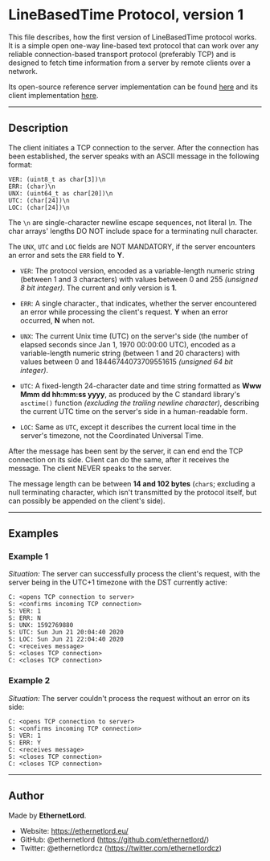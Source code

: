 # **LineBasedTime Protocol, version 1**
This file describes, how the first version of LineBasedTime protocol works. It is a simple open one-way line-based text protocol that can work over any reliable connection-based transport protocol (preferably TCP) and is designed to fetch time information from a server by remote clients over a network.

Its open-source reference server implementation can be found [here](https://github.com/ethernetlord/linebasedtime-server) and its client implementation [here](https://github.com/ethernetlord/linebasedtime-client).

---

## **Description**
The client initiates a TCP connection to the server. After the connection has been established, the server speaks with an ASCII message in the following format:
```
VER: (uint8_t as char[3])\n
ERR: (char)\n
UNX: (uint64_t as char[20])\n
UTC: (char[24])\n
LOC: (char[24])\n
```
The ```\n``` are single-character newline escape sequences, not literal *\n*. The char arrays' lengths DO NOT include space for a terminating null character.

The ```UNX```, ```UTC``` and ```LOC``` fields are NOT MANDATORY, if the server encounters an error and sets the ```ERR``` field to **Y**.


* ```VER```: The protocol version, encoded as a variable-length numeric string (between 1 and 3 characters) with values between 0 and 255 *(unsigned 8 bit integer)*. The current and only version is **1**.

* ```ERR```: A single character., that indicates, whether the server encountered an error while processing the client's request. **Y** when an error occurred, **N** when not.

* ```UNX```: The current Unix time (UTC) on the server's side (the number of elapsed seconds since Jan 1, 1970 00:00:00 UTC), encoded as a variable-length numeric string (between 1 and 20 characters) with values between 0 and 18446744073709551615 *(unsigned 64 bit integer)*.

* ```UTC```: A fixed-length 24-character date and time string formatted as **Www Mmm dd hh:mm:ss yyyy**, as produced by the C standard library's ```asctime()``` function *(excluding the trailing newline character)*, describing the current UTC time on the server's side in a human-readable form.

* ```LOC```: Same as ```UTC```, except it describes the current local time in the server's timezone, not the Coordinated Universal Time.

After the message has been sent by the server, it can end end the TCP connection on its side. Client can do the same, after it receives the message. The client NEVER speaks to the server.

The message length can be between **14 and 102 bytes** (```char```s; excluding a null terminating character, which isn't transmitted by the protocol itself, but can possibly be appended on the  client's side).

---

## **Examples**
### Example 1
*Situation:* The server can successfully process the client's request, with the server being in the UTC+1 timezone with the DST currently active:
```
C: <opens TCP connection to server>
S: <confirms incoming TCP connection>
S: VER: 1
S: ERR: N
S: UNX: 1592769880
S: UTC: Sun Jun 21 20:04:40 2020
S: LOC: Sun Jun 21 22:04:40 2020
C: <receives message>
S: <closes TCP connection>
C: <closes TCP connection>
```

### Example 2
*Situation:* The server couldn't process the request without an error on its side:
```
C: <opens TCP connection to server>
S: <confirms incoming TCP connection>
S: VER: 1
S: ERR: Y
C: <receives message>
S: <closes TCP connection>
C: <closes TCP connection>
```

---

## Author
Made by **EthernetLord**.
* Website: https://ethernetlord.eu/
* GitHub: @ethernetlord (https://github.com/ethernetlord/)
* Twitter: @ethernetlordcz (https://twitter.com/ethernetlordcz)
